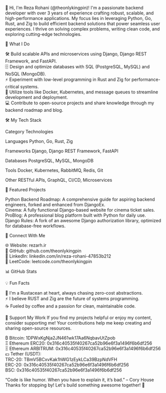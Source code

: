 👋 Hi, I'm Reza Rohani (@theonlykingpin)!
I'm a passionate backend developer with over 3 years of experience crafting robust, scalable, and high-performance applications. My focus lies in leveraging Python, Go, Rust, and Zig to build efficient backend solutions that power seamless user experiences. I thrive on solving complex problems, writing clean code, and exploring cutting-edge technologies.

🚀 What I Do

🛠️ Build scalable APIs and microservices using Django, Django REST Framework, and FastAPI.  
🗄️ Design and optimize databases with SQL (PostgreSQL, MySQL) and NoSQL (MongoDB).  
⚡ Experiment with low-level programming in Rust and Zig for performance-critical systems.  
🧰 Utilize tools like Docker, Kubernetes, and message queues to streamline development and deployment.  
💻 Contribute to open-source projects and share knowledge through my backend roadmap and blog.  


🛠️ My Tech Stack



Category
Technologies



Languages
Python, Go, Rust, Zig


Frameworks
Django, Django REST Framework, FastAPI


Databases
PostgreSQL, MySQL, MongoDB


Tools
Docker, Kubernetes, RabbitMQ, Redis, Git


Other
RESTful APIs, GraphQL, CI/CD, Microservices



🌟 Featured Projects

Python Backend Roadmap: A comprehensive guide for aspiring backend engineers, forked and enhanced from DjangoEx.  
Cinema: A fully functional Django-based website for cinema ticket sales.  
ProBlog: A professional blog platform built with Python for daily use.  
Django Rules: A fork of an awesome Django authorization library, optimized for database-free workflows.  


🔗 Connect With Me

🌐 Website: rezarh.ir  
📄 GitHub: github.com/theonlykingpin  
💼 LinkedIn: linkedin.com/in/reza-rohani-47853b212  
🧮 LeetCode: leetcode.com/theonlykingpin  


📊 GitHub Stats


💡 Fun Facts

🦀 I'm a Rustacean at heart, always chasing zero-cost abstractions.  
⚡ I believe RUST and Zig are the future of systems programming.  
☕ Fueled by coffee and a passion for clean, maintainable code.  


🙏 Support My Work
If you find my projects helpful or enjoy my content, consider supporting me! Your contributions help me keep creating and sharing open-source resources.


₿ Bitcoin: 1DPWxKgNja2JN461wk17Aa6NqbavUtZpob  
Ξ Ethereum ERC20: 0x316c40535f40267ca52b96e6f3a1496f6b6df256  
Ξ Ethereum ARBITRUM: 0x316c40535f40267ca52b96e6f3a1496f6b6df256  
💵 Tether (USDT):  
TRC-20: TBmV5BCxvKak1hWG1zEykLCa39BzpNdVFH  
ERC-20: 0x316c40535f40267ca52b96e6f3a1496f6b6df256  
BSC: 0x316c40535f40267ca52b96e6f3a1496f6b6df256  




“Code is like humor. When you have to explain it, it’s bad.” – Cory House  
Thanks for stopping by! Let's build something awesome together! 🚀
